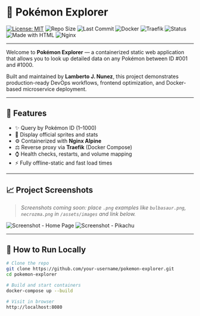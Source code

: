 # 🌟 Pokémon Explorer

[![License: MIT](https://img.shields.io/badge/License-MIT-blue.svg)](LICENSE.md)
![Repo Size](https://img.shields.io/github/repo-size/your-username/pokemon-explorer)
![Last Commit](https://img.shields.io/github/last-commit/your-username/pokemon-explorer)
![Docker](https://img.shields.io/badge/containerized-Docker-blue?logo=docker)
![Traefik](https://img.shields.io/badge/Proxy-Traefik-18A3FF?logo=traefik)
![Status](https://img.shields.io/badge/status-Production--Ready-brightgreen)
![Made with HTML](https://img.shields.io/badge/Made%20with-HTML5-orange?logo=html5)
![Nginx](https://img.shields.io/badge/Nginx-Alpine-brightgreen?logo=nginx)

---

Welcome to **Pokémon Explorer** — a containerized static web application that allows you to look up detailed data on any Pokémon between ID #001 and #1000.

Built and maintained by **Lamberto J. Nunez**, this project demonstrates production-ready DevOps workflows, frontend optimization, and Docker-based microservice deployment.

---

## 🚀 Features

- ✨ Query by Pokémon ID (1–1000)  
- 📸 Display official sprites and stats  
- ⚙️ Containerized with **Nginx Alpine**  
- ⚖️ Reverse proxy via **Traefik** (Docker Compose)  
- ⌚ Health checks, restarts, and volume mapping  
- ⚡ Fully offline-static and fast load times  

---

## 📈 Project Screenshots

> *Screenshots coming soon: place `.png` examples like `bulbasaur.png`, `necrozma.png` in `/assets/images` and link below.*

![Screenshot - Home Page](assets/images/home-preview.png)
![Screenshot - Pikachu](assets/images/pikachu-preview.png)

---

## 🚪 How to Run Locally

```bash
# Clone the repo
git clone https://github.com/your-username/pokemon-explorer.git
cd pokemon-explorer

# Build and start containers
docker-compose up --build

# Visit in browser
http://localhost:8080

